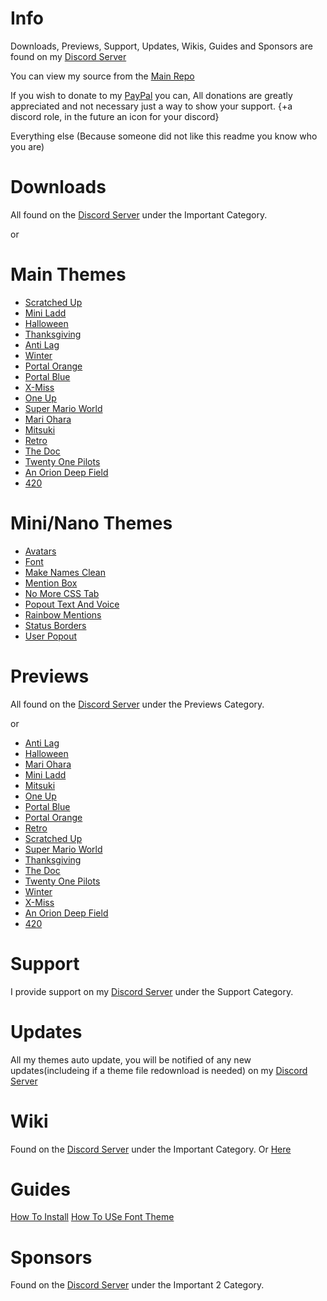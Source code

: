 # Info
Downloads, Previews, Support, Updates, Wikis, Guides and Sponsors are found on my [Discord Server](https://discord.gg/aSyUs69)

You can view my source from the [Main Repo](https://github.com/NFLD99/Better-Discord)

If you wish to donate to my [PayPal](https://www.paypal.me/NFLD99) you can, All donations are greatly appreciated and not necessary just a way to show your support. {+a discord role, in the future an icon for your discord}

Everything else
(Because someone did not like this readme you know who you are) 


# Downloads
All found on the [Discord Server](https://discord.gg/aSyUs69) under the Important Category.

or

# Main Themes

 * [Scratched Up](https://betterdiscord.net/ghdl?id=840)
 * [Mini Ladd](https://betterdiscord.net/ghdl?id=861)
 * [Halloween](https://betterdiscord.net/ghdl?id=1034)
 * [Thanksgiving](https://betterdiscord.net/ghdl?id=1039)
 * [Anti Lag](https://betterdiscord.net/ghdl?id=1146)
 * [Winter](https://betterdiscord.net/ghdl?id=1145)
 * [Portal Orange](https://betterdiscord.net/ghdl?id=1160)
 * [Portal Blue](https://betterdiscord.net/ghdl?id=1161)
 * [X-Miss](https://betterdiscord.net/ghdl?id=1168)
 * [One Up](https://betterdiscord.net/ghdl?id=1202)
 * [Super Mario World](https://betterdiscord.net/ghdl?id=1203)
 * [Mari Ohara](https://betterdiscord.net/ghdl?id=1282)
 * [Mitsuki](https://betterdiscord.net/ghdl?id=1283)
 * [Retro](https://betterdiscord.net/ghdl?id=1284)
 * [The Doc](https://betterdiscord.net/ghdl?id=1285)
 * [Twenty One Pilots](https://betterdiscord.net/ghdl?id=1286)
 * [An Orion Deep Field](https://betterdiscord.net/ghdl?id=1679)
 * [420](https://betterdiscord.net/ghdl?id=1680)


# Mini/Nano Themes

 * [Avatars](https://betterdiscord.net/ghdl?id=862)
 * [Font](https://betterdiscord.net/ghdl?id=863)
 * [Make Names Clean](https://betterdiscord.net/ghdl?id=908)
 * [Mention Box](https://betterdiscord.net/ghdl?id=873)
 * [No More CSS Tab](https://betterdiscord.net/ghdl?id=909)
 * [Popout Text And Voice](https://betterdiscord.net/ghdl?id=864)
 * [Rainbow Mentions](https://betterdiscord.net/ghdl?id=865)
 * [Status Borders](https://betterdiscord.net/ghdl?id=1008)
 * [User Popout](https://betterdiscord.net/ghdl?id=866)
 
 
# Previews

All found on the [Discord Server](https://discord.gg/aSyUs69) under the Previews Category.

or

 * [Anti Lag](Previews/Anti_Lag)
 * [Halloween](Previews/Halloween)
 * [Mari Ohara](Previews/Mari_Ohara)
 * [Mini Ladd](Previews/Mini_Ladd)
 * [Mitsuki](Previews/Mitsuki)
 * [One Up](Previews/One_Up)
 * [Portal Blue](Previews/Portal_Blue)
 * [Portal Orange](Previews/Portal_Orange)
 * [Retro](Previews/Retro)
 * [Scratched Up](Previews/Scratched_Up)
 * [Super Mario World](Previews/Super_Mario_World)
 * [Thanksgiving](Previews/Thanksgiving)
 * [The Doc](Previews/The_Doc)
 * [Twenty One Pilots](Previews/Twenty_One_Pilots)
 * [Winter](Previews/Winter)
 * [X-Miss](Previews/X-Miss)
 * [An Orion Deep Field](Previews/An_Orion_Deep_Field)
 * [420](Previews/420)

# Support


I provide support on my [Discord Server](https://discord.gg/aSyUs69) under the Support Category.


# Updates


All my themes auto update, you will be notified of any new updates(includeing if a theme file redownload is needed) on my [Discord Server](https://discord.gg/aSyUs69)


# Wiki


Found on the [Discord Server](https://discord.gg/aSyUs69) under the Important Category.
Or
[Here](https://github.com/NFLD99/Better-Discord/wiki)


# Guides


[How To Install](https://www.youtube.com/watch?v=nXVAHmyoUTw&feature=youtu.be)
[How To USe Font Theme](https://www.youtube.com/watch?v=MGu8zOvITb8)


# Sponsors

Found on the [Discord Server](https://discord.gg/aSyUs69) under the Important 2 Category.
